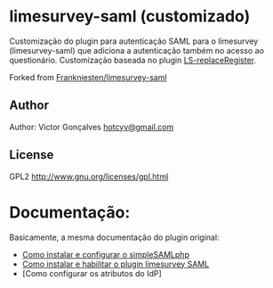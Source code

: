limesurvey-saml (customizado)
==============================

Customização do plugin para autenticação SAML para o limesurvey (limesurvey-saml) que adiciona a autenticação também no acesso ao questionário. Customização baseada no plugin [LS-replaceRegister](https://github.com/Shnoulle/LS-replaceRegister).

Forked from [Frankniesten/limesurvey-saml](https://github.com/Frankniesten/limesurvey-saml)


Author
------

Author: Victor Gonçalves <hotcyv@gmail.com>


License
-------

GPL2 http://www.gnu.org/licenses/gpl.html


Documentação:
====================

Basicamente, a mesma documentação do plugin original:
* [Como instalar e configurar o simpleSAMLphp](https://github.com/hotcyv/limesurvey-saml#how-install-and-configure-simplesamlphp-as-sp)
* [Como instalar e habilitar o plugin limesurvey SAML](https://github.com/hotcyv/limesurvey-saml#how-install-and-enable-the-saml-plugin)
* [Como configurar os atributos do IdP]